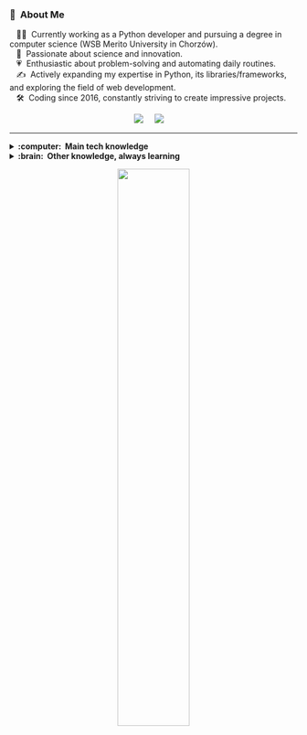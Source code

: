 ### :space_invader: &nbsp;About Me
&nbsp;&nbsp;&nbsp;👩‍💻 &nbsp;Currently working as a Python developer and pursuing a degree in computer science (WSB Merito University in Chorzów).\
&nbsp;&nbsp;&nbsp;🌱 &nbsp;Passionate about science and innovation.\
&nbsp;&nbsp;&nbsp;💗 &nbsp;Enthusiastic about problem-solving and automating daily routines.\
&nbsp;&nbsp;&nbsp;✍️ &nbsp;Actively expanding my expertise in Python, its libraries/frameworks, and exploring the field of web development.\
&nbsp;&nbsp;&nbsp;🛠️ &nbsp;Coding since 2016, constantly striving to create impressive projects.

<p align="center">
  <a href="mailto:lange.arj@gmail.com"><img src="https://img.shields.io/badge/gmail-%23D14836.svg?&style=for-the-badge&logo=gmail&logoColor=white"/></a>&nbsp;&nbsp;&nbsp;&nbsp;
  <a href="https://www.linkedin.com/in/adrian-lange-742b41230/"><img src="https://img.shields.io/badge/linkedin-%230077B5.svg?&style=for-the-badge&logo=linkedin&logoColor=white"/></a>&nbsp;&nbsp;&nbsp;&nbsp;
</p>

<hr/>

<details>
  <summary><b>:computer: &nbsp;Main tech knowledge</b></summary>
  <br/>

![Python](https://img.shields.io/badge/Python-3776AB?style=flat&logo=python&logoColor=white)&nbsp;
![Django](https://img.shields.io/badge/Django-092E20?style=flat&logo=django&logoColor=white)&nbsp;
![DjangoRest](https://img.shields.io/badge/Django-REST-ff1709?style=flat&logo=django&logoColor=white&color=ff1709&labelColor=gray)&nbsp;
![HTML5](https://img.shields.io/badge/HTML5-E34F26?style=flat&logo=html5&logoColor=white)&nbsp;
![CSS3](https://img.shields.io/badge/CSS3-1572B6?style=flat&logo=css3&logoColor=white)&nbsp;
![Docker](https://img.shields.io/badge/Docker-008FCC?style=flat&logo=docker&logoColor=white)&nbsp;
![JavaScript](https://img.shields.io/badge/-JavaScript-05122A?style=flat&logo=javascript)&nbsp;\
![PostgreSQL](https://img.shields.io/badge/PostgreSQL-316192?style=flat&logo=postgresql&logoColor=white)&nbsp;
![SQL](https://img.shields.io/badge/SQL-07405E?style=flat&logo=sqlite&logoColor=white)&nbsp;
![PyCharm](https://img.shields.io/badge/-Pycharm-05122A?style=flat&logo=pycharm&logoColor=40a832)&nbsp;
![VSCode](https://img.shields.io/badge/-Visual%20Studio%20Code-05122A?style=flat&logo=visual-studio-code&logoColor=007ACC)&nbsp;
![Postman](https://img.shields.io/badge/-Postman-05122A?style=flat&logo=postman&logoColor=fc9803)&nbsp;
![Git](https://img.shields.io/badge/-Git-05122A?style=flat&logo=git)&nbsp;
![GitHub](https://img.shields.io/badge/-GitHub-05122A?style=flat&logo=github)&nbsp;
</details>

<details>
  <summary><b>:brain: &nbsp;Other knowledge, always learning</b></summary>
  <br/>
  
![DjangoQ](https://img.shields.io/badge/Django-Q-111111?style=flat&logo=django&logoColor=white&color=86b300&labelColor=gray)&nbsp;
![DjangoChannels](https://img.shields.io/badge/Django-Channels-111111?style=flat&logo=django&logoColor=white&color=111111&labelColor=gray)&nbsp;
![Redis](https://img.shields.io/badge/Redis-CC0000.svg?&style=flat&logo=redis&logoColor=white)&nbsp;
![Celery](https://img.shields.io/badge/Celery-8C9A41?&style=flat&logo=celery&logoColor=white)&nbsp;
![RabbitMQ](https://img.shields.io/badge/RabbitMQ-%23FF6600.svg?&style=flat&logo=rabbitmq&logoColor=white)&nbsp;
</details>

<p align="center">
  <img height="50%" width="auto" src ="https://github-readme-stats.vercel.app/api/top-langs/?username=adrian-lange&layout=compact&hide_border=true&theme=darcula&bg_color=00000000&langs_count=6&hide=jupyter%20notebook,tex,css,php">
  <br>
</p>
